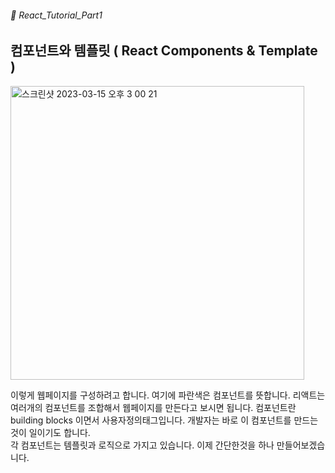 ###### 🌵 React_Tutorial_Part1

## 컴포넌트와 템플릿 ( React  Components & Template )

<img width="470" alt="스크린샷 2023-03-15 오후 3 00 21" src="https://user-images.githubusercontent.com/48478079/225220419-a7ab5cc0-22ca-41e1-ac06-2d37d4ad0769.png">

이렇게 웹페이지를 구성하려고 합니다. 여기에 파란색은 컴포넌트를 뜻합니다.
리액트는 여러개의 컴포넌트를 조합해서 웹페이지를 만든다고 보시면 됩니다. 
컴포넌트란 building blocks 이면서 사용자정의태그입니다. 개발자는 바로 이 컴포넌트를 만드는 것이 일이기도 합니다.  
각 컴포넌트는 템플릿과 로직으로 가지고 있습니다. 
이제 간단한것을 하나 만들어보겠습니다.
